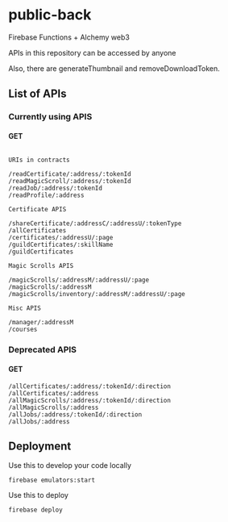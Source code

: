 # public-back

Firebase Functions + Alchemy web3

APIs in this repository can be accessed by anyone

Also, there are generateThumbnail and removeDownloadToken.

## List of APIs

### Currently using APIS
#### GET
```

URIs in contracts

/readCertificate/:address/:tokenId
/readMagicScroll/:address/:tokenId
/readJob/:address/:tokenId
/readProfile/:address

Certificate APIS

/shareCertificate/:addressC/:addressU/:tokenType
/allCertificates
/certificates/:addressU/:page
/guildCertificates/:skillName
/guildCertificates

Magic Scrolls APIS

/magicScrolls/:addressM/:addressU/:page
/magicScrolls/:addressM
/magicScrolls/inventory/:addressM/:addressU/:page

Misc APIS

/manager/:addressM
/courses

```
### Deprecated APIS
#### GET
```
/allCertificates/:address/:tokenId/:direction
/allCertificates/:address
/allMagicScrolls/:address/:tokenId/:direction
/allMagicScrolls/:address
/allJobs/:address/:tokenId/:direction
/allJobs/:address

```
## Deployment
Use this to develop your code locally

    firebase emulators:start 

Use this to deploy

    firebase deploy